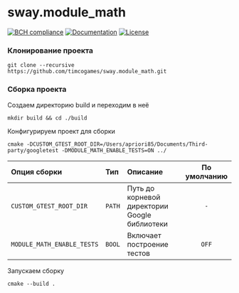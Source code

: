 # sway.module_math

[![BCH compliance][bettercodehub-svg]][bettercodehub-url] [![Documentation][codedocs-svg]][codedocs-url] [![License][license-svg]][license-url]

### Клонирование проекта

```console
git clone --recursive https://github.com/timcogames/sway.module_math.git
```

### Сборка проекта

Создаем директорию build и переходим в неё

```console
mkdir build && cd ./build
```

Конфигурируем проект для сборки

```console
cmake -DCUSTOM_GTEST_ROOT_DIR=/Users/apriori85/Documents/Third-party/googletest -DMODULE_MATH_ENABLE_TESTS=ON ../
```

Опция сборки | Тип | Описание | По умолчанию
:---|:---|:---|:---:
`CUSTOM_GTEST_ROOT_DIR` | `PATH` | Путь до корневой директории Google библиотеки | `-`
`MODULE_MATH_ENABLE_TESTS` | `BOOL` | Включает построение тестов | `OFF`

Запускаем сборку

```console
cmake --build .
```

[bettercodehub-svg]: https://bettercodehub.com/edge/badge/timcogames/sway.module_math?branch=master
[bettercodehub-url]: https://bettercodehub.com/
[codedocs-svg]: https://codedocs.xyz/timcogames/sway.module_math.svg
[codedocs-url]: https://codedocs.xyz/timcogames/sway.module_math/
[license-svg]: https://img.shields.io/github/license/mashape/apistatus.svg
[license-url]: LICENSE
